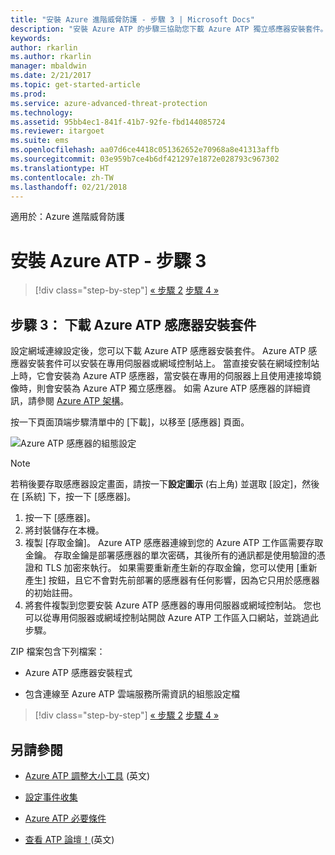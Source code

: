 ```yaml
---
title: "安裝 Azure 進階威脅防護 - 步驟 3 | Microsoft Docs"
description: "安裝 Azure ATP 的步驟三協助您下載 Azure ATP 獨立感應器安裝套件。"
keywords: 
author: rkarlin
ms.author: rkarlin
manager: mbaldwin
ms.date: 2/21/2017
ms.topic: get-started-article
ms.prod: 
ms.service: azure-advanced-threat-protection
ms.technology: 
ms.assetid: 95bb4ec1-841f-41b7-92fe-fbd144085724
ms.reviewer: itargoet
ms.suite: ems
ms.openlocfilehash: aa07d6ce4418c051362652e70968a8e41313affb
ms.sourcegitcommit: 03e959b7ce4b6df421297e1872e028793c967302
ms.translationtype: HT
ms.contentlocale: zh-TW
ms.lasthandoff: 02/21/2018
---
```

適用於：Azure 進階威脅防護



# <a name="install-azure-atp---step-3"></a>安裝 Azure ATP - 步驟 3

>[!div class="step-by-step"]
[« 步驟 2](install-atp-step2.md)
[步驟 4 »](install-atp-step4.md)

## <a name="step-3-download-the-azure-atp-sensor-setup-package"></a>步驟 3： 下載 Azure ATP 感應器安裝套件
設定網域連線設定後，您可以下載 Azure ATP 感應器安裝套件。 Azure ATP 感應器安裝套件可以安裝在專用伺服器或網域控制站上。 當直接安裝在網域控制站上時，它會安裝為 Azure ATP 感應器，當安裝在專用的伺服器上且使用連接埠鏡像時，則會安裝為 Azure ATP 獨立感應器。 如需 Azure ATP 感應器的詳細資訊，請參閱 [Azure ATP 架構](atp-architecture.md)。 

按一下頁面頂端步驟清單中的 [下載]，以移至 [感應器] 頁面。

![Azure ATP 感應器的組態設定](media/atp-sensor-config.png)

> [!NOTE] 
> 若稍後要存取感應器設定畫面，請按一下**設定圖示** (右上角) 並選取 [設定]，然後在 [系統] 下，按一下 [感應器]。  

1.  按一下 [感應器]。
2.  將封裝儲存在本機。
3.  複製 [存取金鑰]。 Azure ATP 感應器連線到您的 Azure ATP 工作區需要存取金鑰。 存取金鑰是部署感應器的單次密碼，其後所有的通訊都是使用驗證的憑證和 TLS 加密來執行。 如果需要重新產生新的存取金鑰，您可以使用 [重新產生] 按鈕，且它不會對先前部署的感應器有任何影響，因為它只用於感應器的初始註冊。
4.  將套件複製到您要安裝 Azure ATP 感應器的專用伺服器或網域控制站。 您也可以從專用伺服器或網域控制站開啟 Azure ATP 工作區入口網站，並跳過此步驟。

ZIP 檔案包含下列檔案：

-   Azure ATP 感應器安裝程式

-   包含連線至 Azure ATP 雲端服務所需資訊的組態設定檔


>[!div class="step-by-step"]
[« 步驟 2](install-atp-step2.md)
[步驟 4 »](install-atp-step4.md)


## <a name="see-also"></a>另請參閱

- [Azure ATP 調整大小工具](http://aka.ms/aatpsizingtool) \(英文\)

- [設定事件收集](configure-event-collection.md)

- [Azure ATP 必要條件](atp-prerequisites.md)

- [查看 ATP 論壇！](https://aka.ms/azureatpcommunity)\(英文\)